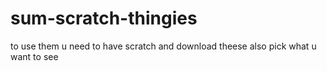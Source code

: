 # sum-scratch-thingies
to use them u need to have scratch and download theese also pick what u want to see
